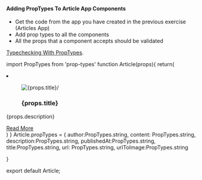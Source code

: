 #### Adding PropTypes To Article App Components

- Get the code from the app you have created in the previous exercise (Articles App)
- Add prop types to all the components
- All the props that a component accepts should be validated

[Typechecking With PropTypes](https://reactjs.org/docs/typechecking-with-proptypes.html).


import PropTypes from 'prop-types'
function Article(props){
return(
<li>
<figure>
<img src= {props.urlToImage} alt= {props.title}/>
<figcaption>
<h3>{props.title}</h3>
</figcaption>
</figure>
<p>{props.description}</p>
<a href= {props.url}>Read More </a>
</li>
)
}
Article.propTypes = {
    author:PropTypes.string,
    content: PropTypes.string,
    description:PropTypes.string,
    publishedAt:PropTypes.string,
    title:PropTypes.string,
    url: PropTypes.string,
    urlToImage:PropTypes.string

}


export default Article;
